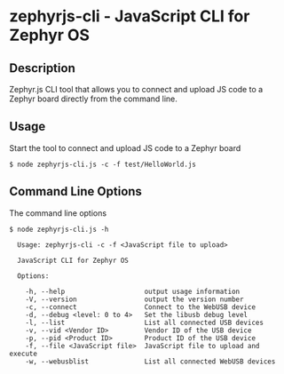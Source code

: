 # zephyrjs-cli - JavaScript CLI for Zephyr OS
## Description

Zephyr.js CLI tool that allows you to connect and upload JS code to a Zephyr board
directly from the command line.

## Usage

Start the tool to connect and upload JS code to a Zephyr board

```$ node zephyrjs-cli.js -c -f test/HelloWorld.js```

## Command Line Options

The command line options
```
$ node zephyrjs-cli.js -h

  Usage: zephyrjs-cli -c -f <JavaScript file to upload>

  JavaScript CLI for Zephyr OS

  Options:

    -h, --help                    output usage information
    -V, --version                 output the version number
    -c, --connect                 Connect to the WebUSB device
    -d, --debug <level: 0 to 4>   Set the libusb debug level
    -l, --list                    List all connected USB devices
    -v, --vid <Vendor ID>         Vendor ID of the USB device
    -p, --pid <Product ID>        Product ID of the USB device
    -f, --file <JavaScript file>  JavaScript file to upload and execute
    -w, --webusblist              List all connected WebUSB devices
```
